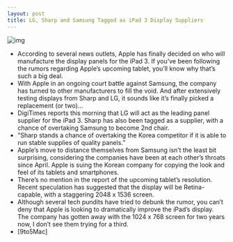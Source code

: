 ```yaml
---
layout: post
title: LG, Sharp and Samsung Tagged as iPad 3 Display Suppliers
---
```

![img](http://media.idownloadblog.com/wp-content/uploads/2011/07/one-finger-on-ipad-display-e1311731613180.jpeg)
* According to several news outlets, Apple has finally decided on who will manufacture the display panels for the iPad 3. If you’ve been following the rumors regarding Apple’s upcoming tablet, you’ll know why that’s such a big deal.
* With Apple in an ongoing court battle against Samsung, the company has turned to other manufacturers to fill the void. And after extensively testing displays from Sharp and LG, it sounds like it’s finally picked a replacement (or two)…
* DigiTimes reports this morning that LG will act as the leading panel supplier for the iPad 3. Sharp has also been tagged as a supplier, with a chance of overtaking Samsung to become 2nd chair.
* “Sharp stands a chance of overtaking the Korea competitor if it is able to run stable supplies of quality panels.”
* Apple’s move to distance themselves from Samsung isn’t the least bit surprising, considering the companies have been at each other’s throats since April. Apple is suing the Korean company for copying the look and feel of its tablets and smartphones.
* There’s no mention in the report of the upcoming tablet’s resolution. Recent speculation has suggested that the display will be Retina-capable, with a staggering 2048 x 1536 screen.
* Although several tech pundits have tried to debunk the rumor, you can’t deny that Apple is looking to dramatically improve the iPad’s display. The company has gotten away with the 1024 x 768 screen for two years now, I don’t see them trying for a third.
* [9to5Mac]

